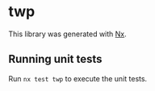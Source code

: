 # twp

This library was generated with [Nx](https://nx.dev).

## Running unit tests

Run `nx test twp` to execute the unit tests.
